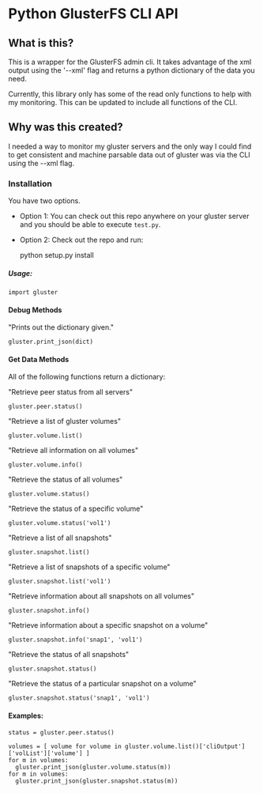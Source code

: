 Python GlusterFS CLI API
========================

## What is this?
This is a wrapper for the GlusterFS admin cli. It takes advantage of the xml output using the '--xml' flag
and returns a python dictionary of the data you need.

Currently, this library only has some of the read only functions to help with my monitoring.
This can be updated to include all functions of the CLI.


## Why was this created?
I needed a way to monitor my gluster servers and the only way I could find to get consistent and machine
parsable data out of gluster was via the CLI using the --xml flag.


### Installation
You have two options. 
 * Option 1: You can check out this repo anywhere on your gluster server and you should be able to execute ```test.py```.
 * Option 2: Check out the repo and run:

    python setup.py install

##### Usage:

    import gluster


#### Debug Methods

"Prints out the dictionary given."

    gluster.print_json(dict)


#### Get Data Methods
All of the following functions return a dictionary:

"Retrieve peer status from all servers"

    gluster.peer.status()

"Retrieve a list of gluster volumes"

    gluster.volume.list()

"Retrieve all information on all volumes"

    gluster.volume.info()

"Retrieve the status of all volumes"

    gluster.volume.status()

"Retrieve the status of a specific volume"

    gluster.volume.status('vol1')

"Retrieve a list of all snapshots"

    gluster.snapshot.list()

"Retrieve a list of snapshots of a specific volume"

    gluster.snapshot.list('vol1')

"Retrieve information about all snapshots on all volumes"

    gluster.snapshot.info()

"Retrieve information about a specific snapshot on a volume"

    gluster.snapshot.info('snap1', 'vol1')

"Retrieve the status of all snapshots"

    gluster.snapshot.status()

"Retrieve the status of a particular snapshot on a volume"

    gluster.snapshot.status('snap1', 'vol1')



#### Examples:
    status = gluster.peer.status()

    volumes = [ volume for volume in gluster.volume.list()['cliOutput']['volList']['volume'] ]
    for m in volumes:
      gluster.print_json(gluster.volume.status(m))
    for m in volumes:
      gluster.print_json(gluster.snapshot.status(m))

